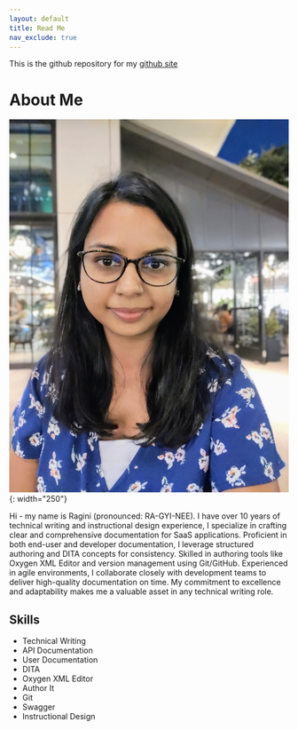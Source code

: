 ```yaml
---
layout: default
title: Read Me
nav_exclude: true
---
```


This is the github repository for my [github site](https://raginimangla.github.io/aboutme/)

# About Me

![Ragini Mangla](./docs/assets/ragini.jpg){: width="250"}

Hi - my name is Ragini (pronounced: RA-GYI-NEE). I have over 10 years of technical writing and instructional design experience, I specialize in crafting clear and comprehensive documentation for SaaS applications. Proficient in both end-user and developer documentation, I leverage structured authoring and DITA concepts for consistency. Skilled in authoring tools like Oxygen XML Editor and version management using Git/GitHub. Experienced in agile environments, I collaborate closely with development teams to deliver high-quality documentation on time. My commitment to excellence and adaptability makes me a valuable asset in any technical writing role.

## Skills

* Technical Writing
* API Documentation
* User Documentation
* DITA
* Oxygen XML Editor
* Author It
* Git
* Swagger
* Instructional Design
